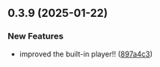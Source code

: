 ## 0.3.9 (2025-01-22)


### New Features

* improved the built-in player!! ([897a4c3](https://github.com/manga-you-know/desktop/commit/897a4c3d8f100a73a512749afd916758198e21b0))

